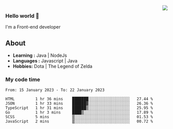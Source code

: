 <img align='right' src="https://github-readme-stats.vercel.app/api?username=jumodada&show_icons=true&theme=vue">

### Hello world 👋

I'm a Front-end developer 
    
## About
-  **Learning :** Java | NodeJs
-  **Languages :** Javascript | Java
-  **Hobbies:** Dota | The Legend of Zelda

### My code time

<!--START_SECTION:waka-->

```text
From: 15 January 2023 - To: 22 January 2023

HTML         1 hr 36 mins    ███████░░░░░░░░░░░░░░░░░░   27.44 %
JSON         1 hr 33 mins    ██████▓░░░░░░░░░░░░░░░░░░   26.36 %
TypeScript   1 hr 31 mins    ██████▒░░░░░░░░░░░░░░░░░░   25.95 %
Go           1 hr 3 mins     ████▒░░░░░░░░░░░░░░░░░░░░   17.89 %
SCSS         5 mins          ▒░░░░░░░░░░░░░░░░░░░░░░░░   01.53 %
JavaScript   2 mins          ▒░░░░░░░░░░░░░░░░░░░░░░░░   00.72 %
```

<!--END_SECTION:waka-->
